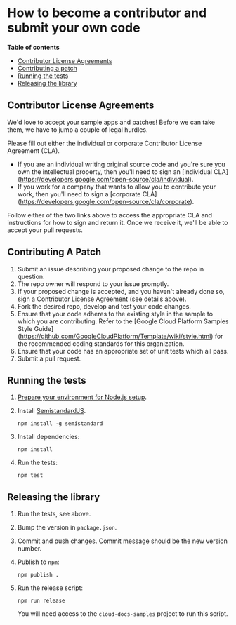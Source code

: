 # How to become a contributor and submit your own code

**Table of contents**

* [Contributor License Agreements](#contributor-license-agreements)
* [Contributing a patch](#contributing-a-patch)
* [Running the tests](#running-the-tests)
* [Releasing the library](#releasing-the-library)

## Contributor License Agreements

We'd love to accept your sample apps and patches! Before we can take them, we
have to jump a couple of legal hurdles.

Please fill out either the individual or corporate Contributor License Agreement
(CLA).

  * If you are an individual writing original source code and you're sure you
    own the intellectual property, then you'll need to sign an [individual CLA]
    (https://developers.google.com/open-source/cla/individual).
  * If you work for a company that wants to allow you to contribute your work,
    then you'll need to sign a [corporate CLA]
    (https://developers.google.com/open-source/cla/corporate).

Follow either of the two links above to access the appropriate CLA and
instructions for how to sign and return it. Once we receive it, we'll be able to
accept your pull requests.

## Contributing A Patch

1. Submit an issue describing your proposed change to the repo in question.
1. The repo owner will respond to your issue promptly.
1. If your proposed change is accepted, and you haven't already done so, sign a
   Contributor License Agreement (see details above).
1. Fork the desired repo, develop and test your code changes.
1. Ensure that your code adheres to the existing style in the sample to which
   you are contributing. Refer to the
   [Google Cloud Platform Samples Style Guide]
   (https://github.com/GoogleCloudPlatform/Template/wiki/style.html) for the
   recommended coding standards for this organization.
1. Ensure that your code has an appropriate set of unit tests which all pass.
1. Submit a pull request.

## Running the tests

1.  [Prepare your environment for Node.js setup][setup].
1.  Install [SemistandardJS](https://github.com/Flet/semistandard).

        npm install -g semistandard

1.  Install dependencies:

        npm install

1.  Run the tests:

        npm test

[setup]: https://cloud.google.com/nodejs/docs/setup

## Releasing the library

1.  Run the tests, see above.
1.  Bump the version in `package.json`.
1.  Commit and push changes. Commit message should be the new version number.
1.  Publish to `npm`:

        npm publish .

1.  Run the release script:

        npm run release

    You will need access to the `cloud-docs-samples` project to run this script.
